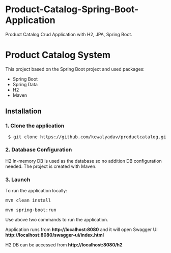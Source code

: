 # Product-Catalog-Spring-Boot-Application

 Product Catalog Crud Application with H2, JPA, Spring Boot. 
 
# Product Catalog System

This project based on the Spring Boot project and used packages:

<ul>
<li>Spring Boot</li>
<li>Spring Data</li>
<li>H2</li>
<li>Maven</li>
</ul>

## Installation

### 1. Clone the application

<pre> $ git clone https://github.com/kewalyadav/productcatalog.git </pre>

### 2. Database Configuration

H2 In-memory DB is used as the database so no addition DB configuration needed.
The project is created with Maven.

### 3. Launch

To run the application locally:

<pre>mvn clean install</pre>

<pre>mvn spring-boot:run</pre>

Use above two commands to run the application.

Application runs from <b>http://localhost:8080</b> and it will open Swagger UI <b>http://localhost:8080/swagger-ui/index.html</b>

H2 DB can be accessed from <b>http://localhost:8080/h2</b>
